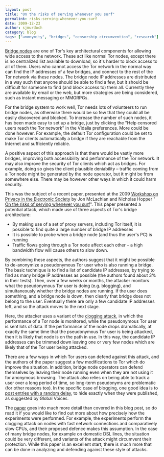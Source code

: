 ```yaml
---
layout: post
title: "On the risks of serving whenever you surf"
permalink: risks-serving-whenever-you-surf
date: 2009-12-23
author: sjmurdoch
category: blog
tags: ["anonymity", "bridges", "censorship circumvention", "research"]
---
```


[Bridge nodes](https://www.torproject.org/bridges) are one of Tor's key architectural components for allowing wide access to the network. These act like normal Tor nodes, except there is no centralized list available to download, so it's harder to block access to all of them. Users who cannot access the Tor network in the normal way can find the IP addresses of a few bridges, and connect to the rest of the Tor network via these nodes. The bridge node IP addresses are distributed in a way such that anyone should be able to find a few, but it should be difficult for someone to find (and block access to) them all. Currently they are available by email or the web, but more strategies are being considered, such as instant messaging or MMORPGs.

For the bridge system to work well, Tor needs lots of volunteers to run bridge nodes, as otherwise there would be so few that they could all be easily discovered and blocked. To increase the number of such nodes, it has been made easy to set up a bridge, just by clicking the "Help censored users reach the Tor network" in the Vidalia preferences. More could be done however. For example, the default Tor configuration could be set to make Tor clients automatically a bridge if they are reachable from the Internet and sufficiently reliable.

A positive aspect of this approach is that there would be vastly more bridges, improving both accessibility and performance of the Tor network. It may also improve the security of Tor clients which act as bridges. For example, doing so gives the client plausible deniability – traffic coming from a Tor node might be generated by the node operator, but it might be from somewhere else. There may be however other ways in which it could harm security.

This was the subject of a recent paper, presented at the 2009 [Workshop on Privacy in the Electronic Society](http://wpes09.unibg.it/) by Jon McLachlan and Nicholas Hopper " [On the risks of serving whenever you surf](http://www-users.cs.umn.edu/~hopper/surf_and_serve.pdf)". This paper presented a potential attack, which made use of three aspects of Tor's bridge architecture:

- By making use of a set of proxy servers, including Tor itself, it is possible to find quite a large number of bridge IP addresses
- It is possible to probe when a bridge node (and thus the user's PC) is running
- Traffic flows going through a Tor node affect each other – a high bandwidth flow will cause others to slow down. 

By combining these aspects, the authors suggest that it might be possible to de-anonymize a pseudonymous Tor user who is also running a bridge. The basic technique is to find a list of candidate IP addresses, by trying to find as many bridge IP addresses as possible (the authors found about 3% in their tests). Then, over a few weeks or months, the attacker monitors what the pseudonymous Tor user is doing (e.g. blogging), and simultaneously whether the bridge nodes are running. If the user does something, and a bridge node is down, then clearly that bridge does not belong to the user. Eventually there are only a few candidate IP addresses left, and so the attack moves to the next stage.

Here, the attacker uses a variant of the [clogging attack](http://www.cl.cam.ac.uk/~sjm217/papers/#pub-oakland05torta), in which the performance of a Tor node is monitored, while the pseudonymous Tor user is sent lots of data. If the performance of the node drops dramatically, at exactly the same time that the pseudonymous Tor user is being attacked, then it is likely that node is on the path in use. In this way, the candidate IP addresses can be trimmed down leaving one or very few nodes which are likely that of the Tor user being attacked.

There are a few ways in which Tor users can defend against this attack, and the authors of the paper suggest a few modifications to Tor which do improve the situation. In addition, bridge node operators can defend themselves by leaving their node running even when they are not using it for anonymous browsing. The attack also relies on being able to track a user over a long period of time, so long-term pseudonyms are problematic (for other reasons too). In the specific case of blogging, one good idea is to [post entries with a random delay](http://advocacy.globalvoicesonline.org/projects/guide/#timestamp), to hide exactly when they were published, as suggested by Global Voices.

The [paper](http://www-users.cs.umn.edu/~hopper/surf_and_serve.pdf) goes into much more detail than covered in this blog post, so do read it if you would like to find out more about how precisely how the experiments were performed. For example, the experiments perform the clogging attack on nodes with fast network connections and comparatively slow CPUs, and their proposed defence makes this assumption. In the case of many bridge nodes, for example on domestic DSL lines, the situation could be very different, and variants of the attack might circumvent their protection. While this paper is an excellent start, there is much more that can be done in analyzing and defending against these style of attacks.

